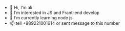 - 👋 Hi, I’m ali
- 👀 I’m interested in JS and Frant-end develop
- 🌱 I’m currently learning node js
- 📫 tell +989221001614 or sent message to this number
